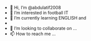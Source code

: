 - 👋 Hi, I’m @abdulatif2008
- 👀 I’m interested in football IT 
- 🌱 I’m currently learning ENGLISH and
- 
- 💞️ I’m looking to collaborate on ...
- 📫 How to reach me ...

<!---
abdulatif2008/abdulatif2008 is a ✨ special ✨ repository because its `README.md` (this file) appears on your GitHub profile.
You can click the Preview link to take a look at your changes.
--->
